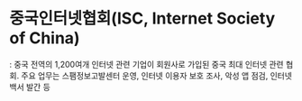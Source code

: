 # 중국인터넷협회(ISC, Internet Society of China)



: 중국 전역의 1,200여개 인터넷 관련 기업이 회원사로 가입된 중국 최대 인터넷 관련 협회. 주요 업무는 스팸정보고발센터 운영, 인터넷 이용자 보호 조사, 악성 앱 점검, 인터넷 백서 발간 등